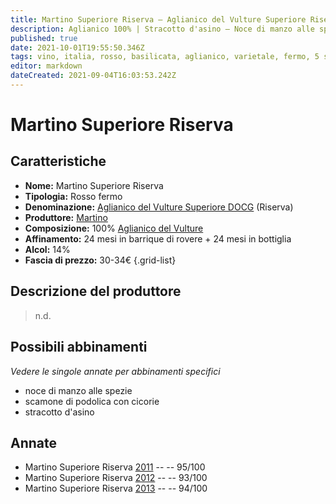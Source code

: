 ```yaml
---
title: Martino Superiore Riserva – Aglianico del Vulture Superiore Riserva DOCG – Martino – Basilicata (IT) – 30-34€ – 5★
description: Aglianico 100% | Stracotto d'asino – Noce di manzo alle spezie – Scamone di podolica con cicorie
published: true
date: 2021-10-01T19:55:50.346Z
tags: vino, italia, rosso, basilicata, aglianico, varietale, fermo, 5 stelle, stracotto d'asino, noce di manzo alle spezie, scamone di podolica con cicorie, 30-34€
editor: markdown
dateCreated: 2021-09-04T16:03:53.242Z
---
```


# Martino Superiore Riserva

## Caratteristiche
- **Nome:** Martino Superiore Riserva
- **Tipologia:** Rosso fermo 
- **Denominazione:** [Aglianico del Vulture Superiore DOCG](/denominazioni/Italia/Basilicata/DOCG/Aglianico-del-Vulture-Superiore) (Riserva)
- **Produttore:** [Martino](/produttori/Italia/Basilicata/Martino) 
- **Composizione:** 100% [Aglianico del Vulture](/vitigni/Italia/bacca-nera/aglianico-del-vulture)
- **Affinamento:** 24 mesi in barrique di rovere + 24 mesi in bottiglia
- **Alcol:** 14%
- **Fascia di prezzo:** 30-34€
{.grid-list}

## Descrizione del produttore

> n.d.
> 
## Possibili abbinamenti
*Vedere le singole annate per abbinamenti specifici*

- noce di manzo alle spezie
- scamone di podolica con cicorie
- stracotto d'asino

## Annate
- Martino Superiore Riserva [2011](/vini/Italia/Basilicata/Martino/Martino-Superiore-Riserva/2011) -- <span class="star-5"></span> -- 95/100
- Martino Superiore Riserva [2012](/vini/Italia/Basilicata/Martino/Martino-Superiore-Riserva/2012) -- <span class="star-5"></span> -- 93/100
- Martino Superiore Riserva [2013](/vini/Italia/Basilicata/Martino/Martino-Superiore-Riserva/2013) -- <span class="star-5"></span> -- 94/100